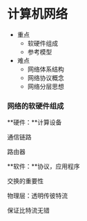 # 计算机网络

- 重点
  - 软硬件组成
  - 参考模型
- 难点
  - 网络体系结构
  - 网络协议概念
  - 网络分层思想



### 网络的软硬件组成

**硬件：**计算设备

通信链路

路由器

**软件：**协议，应用程序





交换的重要性



物理层：透明传彼特流

保证比特流无错

